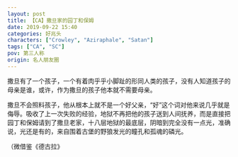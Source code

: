 ```yaml
---
layout: post
title: 【CA】撒旦家的园丁和保姆
date: 2019-09-22 15:40
categories: 好兆头
characters: ["Crowley", "Aziraphale", "Satan"]
tags: ["CA", "SC"]
pov: 第三人称
origin: 名人朋友圈
---
```


撒旦有了一个孩子，一个有着肉乎乎小脚趾的形同人类的孩子，没有人知道孩子的母亲是谁，或许，作为撒旦的孩子他本就不需要母亲。

撒旦不会照料孩子，他从根本上就不是一个好父亲，“好”这个词对他来说几乎就是侮辱。吸收了上一次失败的经验，地狱不再把他的孩子送到人间抚养，而是直接把园丁和保姆请到了撒旦老家，十八层地狱的最底层，阴暗到完全没有一点光，准确说，光还是有的，来自围着古堡的野狼发光的瞳孔和孤魂的磷光。



（微借鉴《德古拉》
